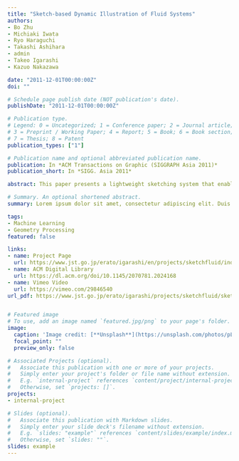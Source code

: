 ```yaml
---
title: "Sketch-based Dynamic Illustration of Fluid Systems"
authors:
- Bo Zhu
- Michiaki Iwata
- Ryo Haraguchi
- Takashi Ashihara
- admin
- Takeo Igarashi
- Kazuo Nakazawa

date: "2011-12-01T00:00:00Z"
doi: ""

# Schedule page publish date (NOT publication's date).
publishDate: "2011-12-01T00:00:00Z"

# Publication type.
# Legend: 0 = Uncategorized; 1 = Conference paper; 2 = Journal article;
# 3 = Preprint / Working Paper; 4 = Report; 5 = Book; 6 = Book section;
# 7 = Thesis; 8 = Patent
publication_types: ["1"]

# Publication name and optional abbreviated publication name.
publication: In *ACM Transactions on Graphic (SIGGRAPH Asia 2011)*
publication_short: In *SIGG. Asia 2011*

abstract: This paper presents a lightweight sketching system that enables interactive illustration of complex fluid systems. Users can sketch on a 2.5-dimensional (2.5D) canvas to design the shapes and connections of a fluid circuit. These input sketches are automatically analyzed and abstracted into a hydraulic graph, and a new hybrid fluid model is used in the background to enhance the illustrations. The system provides rich simple operations for users to edit the fluid system incrementally, and the new internal flow patterns can be simulated in real time. Our system is used to illustrate various fluid systems in medicine, biology, and engineering. We asked professional medical doctors to try our system and obtained positive feedback from them.

# Summary. An optional shortened abstract.
summary: Lorem ipsum dolor sit amet, consectetur adipiscing elit. Duis posuere tellus ac convallis placerat. Proin tincidunt magna sed ex sollicitudin condimentum.

tags:
- Machine Learning 
- Geometry Processing
featured: false

links:
- name: Project Page
  url: https://www.jst.go.jp/erato/igarashi/en/projects/sketchfluid/index.html
- name: ACM Digital Library
  url: https://dl.acm.org/doi/10.1145/2070781.2024168
- name: Vimeo Video
  url: https://vimeo.com/29846540
url_pdf: https://www.jst.go.jp/erato/igarashi/projects/sketchfluid/sketchfluid.pdf


# Featured image
# To use, add an image named `featured.jpg/png` to your page's folder. 
image:
  caption: 'Image credit: [**Unsplash**](https://unsplash.com/photos/pLCdAaMFLTE)'
  focal_point: ""
  preview_only: false

# Associated Projects (optional).
#   Associate this publication with one or more of your projects.
#   Simply enter your project's folder or file name without extension.
#   E.g. `internal-project` references `content/project/internal-project/index.md`.
#   Otherwise, set `projects: []`.
projects:
- internal-project

# Slides (optional).
#   Associate this publication with Markdown slides.
#   Simply enter your slide deck's filename without extension.
#   E.g. `slides: "example"` references `content/slides/example/index.md`.
#   Otherwise, set `slides: ""`.
slides: example
---
```


<!--
{{% alert note %}}
Click the *Cite* button above to demo the feature to enable visitors to import publication metadata into their reference management software.
{{% /alert %}}

{{% alert note %}}
Click the *Slides* button above to demo Academic's Markdown slides feature.
{{% /alert %}}

Supplementary notes can be added here, including [code and math](https://sourcethemes.com/academic/docs/writing-markdown-latex/).
-->
